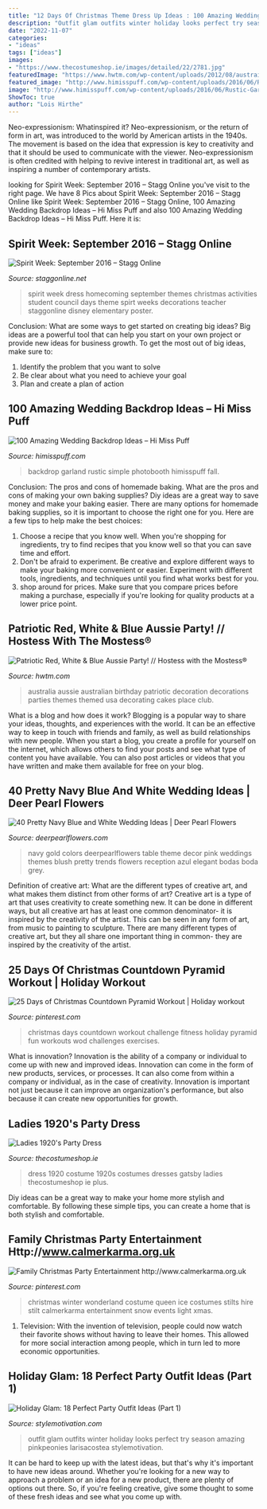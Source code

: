 ```yaml
---
title: "12 Days Of Christmas Theme Dress Up Ideas : 100 Amazing Wedding Backdrop Ideas – Hi Miss Puff"
description: "Outfit glam outfits winter holiday looks perfect try season amazing pinkpeonies larisacostea stylemotivation"
date: "2022-11-07"
categories:
- "ideas"
tags: ["ideas"]
images:
- "https://www.thecostumeshop.ie/images/detailed/22/2781.jpg"
featuredImage: "https://www.hwtm.com/wp-content/uploads/2012/08/austrailian-party-decorations-and-cakes.jpg"
featured_image: "http://www.himisspuff.com/wp-content/uploads/2016/06/Rustic-Garland-wedding-backdrop.jpg"
image: "http://www.himisspuff.com/wp-content/uploads/2016/06/Rustic-Garland-wedding-backdrop.jpg"
ShowToc: true
author: "Lois Hirthe"
---
```



Neo-expressionism: Whatinspired it?
Neo-expressionism, or the return of form in art, was introduced to the world by American artists in the 1940s. The movement is based on the idea that expression is key to creativity and that it should be used to communicate with the viewer. Neo-expressionism is often credited with helping to revive interest in traditional art, as well as inspiring a number of contemporary artists.

	

		
looking for Spirit Week: September 2016 – Stagg Online you've visit to the right page. We have 8 Pics about Spirit Week: September 2016 – Stagg Online like Spirit Week: September 2016 – Stagg Online, 100 Amazing Wedding Backdrop Ideas – Hi Miss Puff and also 100 Amazing Wedding Backdrop Ideas – Hi Miss Puff. Here it is:
		
    
## Spirit Week: September 2016 – Stagg Online

<img loading=lazy src="https://staggonline.net/wp-content/uploads/2016/09/spirit-week-sep_15962586_fcc8d9116bf7906cca089a84c86d4200110ce9ec.png" onerror="this.onerror=null;this.src='https://tse2.mm.bing.net/th?id=OIP.g-dzx4qtWjSXZlR3bl1ScgHaMj&amp;pid=15.1';" alt="Spirit Week: September 2016 – Stagg Online">

_Source: staggonline.net_

>spirit week dress homecoming september themes christmas activities student council days theme spirt weeks decorations teacher staggonline disney elementary poster. 

	

Conclusion: What are some ways to get started on creating big ideas?
Big ideas are a powerful tool that can help you start on your own project or provide new ideas for business growth. To get the most out of big ideas, make sure to:
1. Identify the problem that you want to solve
2. Be clear about what you need to achieve your goal
3. Plan and create a plan of action

    
## 100 Amazing Wedding Backdrop Ideas – Hi Miss Puff

<img loading=lazy src="http://www.himisspuff.com/wp-content/uploads/2016/06/Rustic-Garland-wedding-backdrop.jpg" onerror="this.onerror=null;this.src='https://tse3.mm.bing.net/th?id=OIP.kwgwyMp1kxtF38juloT5DAHaLH&amp;pid=15.1';" alt="100 Amazing Wedding Backdrop Ideas – Hi Miss Puff">

_Source: himisspuff.com_

>backdrop garland rustic simple photobooth himisspuff fall. 

	

Conclusion: The pros and cons of homemade baking.
What are the pros and cons of making your own baking supplies? Diy ideas are a great way to save money and make your baking easier. There are many options for homemade baking supplies, so it is important to choose the right one for you. Here are a few tips to help make the best choices: 
1. Choose a recipe that you know well. When you're shopping for ingredients, try to find recipes that you know well so that you can save time and effort. 
2. Don't be afraid to experiment. Be creative and explore different ways to make your baking more convenient or easier. Experiment with different tools, ingredients, and techniques until you find what works best for you. 
3. shop around for prices. Make sure that you compare prices before making a purchase, especially if you're looking for quality products at a lower price point.

    
## Patriotic Red, White &amp; Blue Aussie Party! // Hostess With The Mostess®

<img loading=lazy src="https://www.hwtm.com/wp-content/uploads/2012/08/austrailian-party-decorations-and-cakes.jpg" onerror="this.onerror=null;this.src='https://tse3.mm.bing.net/th?id=OIP.paYmLsRfrOWomD_IGxRj6AHaKq&amp;pid=15.1';" alt="Patriotic Red, White &amp; Blue Aussie Party! // Hostess with the Mostess®">

_Source: hwtm.com_

>australia aussie australian birthday patriotic decoration decorations parties themes themed usa decorating cakes place club. 

	

What is a blog and how does it work?
Blogging is a popular way to share your ideas, thoughts, and experiences with the world. It can be an effective way to keep in touch with friends and family, as well as build relationships with new people. When you start a blog, you create a profile for yourself on the internet, which allows others to find your posts and see what type of content you have available. You can also post articles or videos that you have written and make them available for free on your blog.

    
## 40 Pretty Navy Blue And White Wedding Ideas | Deer Pearl Flowers

<img loading=lazy src="http://www.deerpearlflowers.com/wp-content/uploads/2015/08/Navy-blue-wedding-color-ideas1.jpg" onerror="this.onerror=null;this.src='https://tse2.mm.bing.net/th?id=OIP.9L4NoYG_0aRsBft5rxBslwHaVW&amp;pid=15.1';" alt="40 Pretty Navy Blue and White Wedding Ideas | Deer Pearl Flowers">

_Source: deerpearlflowers.com_

>navy gold colors deerpearlflowers table theme decor pink weddings themes blush pretty trends flowers reception azul elegant bodas boda grey. 

	

Definition of creative art: What are the different types of creative art, and what makes them distinct from other forms of art?
Creative art is a type of art that uses creativity to create something new. It can be done in different ways, but all creative art has at least one common denominator- it is inspired by the creativity of the artist. This can be seen in any form of art, from music to painting to sculpture. There are many different types of creative art, but they all share one important thing in common- they are inspired by the creativity of the artist.

    
## 25 Days Of Christmas Countdown Pyramid Workout | Holiday Workout

<img loading=lazy src="https://i.pinimg.com/736x/28/04/06/2804060bddf3583acb66335cb364c010---days-of-christmas-countdown-to-christmas.jpg" onerror="this.onerror=null;this.src='https://tse3.mm.bing.net/th?id=OIP.RTgVzwF-14ngLEfRG1zWYgHaJ4&amp;pid=15.1';" alt="25 Days of Christmas Countdown Pyramid Workout | Holiday workout">

_Source: pinterest.com_

>christmas days countdown workout challenge fitness holiday pyramid fun workouts wod challenges exercises. 

	

What is innovation?
Innovation is the ability of a company or individual to come up with new and improved ideas. Innovation can come in the form of new products, services, or processes. It can also come from within a company or individual, as in the case of creativity. Innovation is important not just because it can improve an organization's performance, but also because it can create new opportunities for growth.

    
## Ladies 1920&#039;s Party Dress

<img loading=lazy src="https://www.thecostumeshop.ie/images/detailed/22/2781.jpg" onerror="this.onerror=null;this.src='https://tse1.mm.bing.net/th?id=OIP.jICQPCI6AkermaSTRlTEaQHaOf&amp;pid=15.1';" alt="Ladies 1920&#039;s Party Dress">

_Source: thecostumeshop.ie_

>dress 1920 costume 1920s costumes dresses gatsby ladies thecostumeshop ie plus. 

	

Diy ideas can be a great way to make your home more stylish and comfortable. By following these simple tips, you can create a home that is both stylish and comfortable.

    
## Family Christmas Party Entertainment Http://www.calmerkarma.org.uk

<img loading=lazy src="https://i.pinimg.com/originals/9b/f5/64/9bf5643a6a0749782aace63fc9060b64.jpg" onerror="this.onerror=null;this.src='https://tse4.mm.bing.net/th?id=OIP.iqioU5GERoLcyzrFHe6cyAHaKQ&amp;pid=15.1';" alt="Family Christmas Party Entertainment http://www.calmerkarma.org.uk">

_Source: pinterest.com_

>christmas winter wonderland costume queen ice costumes stilts hire stilt calmerkarma entertainment snow events light xmas. 

	

1. Television: With the invention of television, people could now watch their favorite shows without having to leave their homes. This allowed for more social interaction among people, which in turn led to more economic opportunities.

    
## Holiday Glam: 18 Perfect Party Outfit Ideas (Part 1)

<img loading=lazy src="https://www.stylemotivation.com/wp-content/uploads/2017/12/38-3-620x930.jpg" onerror="this.onerror=null;this.src='https://tse3.mm.bing.net/th?id=OIP.LsI8RBuW7DQ80fzyj2zZbAHaLH&amp;pid=15.1';" alt="Holiday Glam: 18 Perfect Party Outfit Ideas (Part 1)">

_Source: stylemotivation.com_

>outfit glam outfits winter holiday looks perfect try season amazing pinkpeonies larisacostea stylemotivation. 

	

It can be hard to keep up with the latest ideas, but that's why it's important to have new ideas around. Whether you're looking for a new way to approach a problem or an idea for a new product, there are plenty of options out there. So, if you're feeling creative, give some thought to some of these fresh ideas and see what you come up with.


